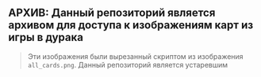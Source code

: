 ## АРХИВ: Данный репозиторий является архивом для доступа к изображениям карт из игры в дурака
> Эти изображения были вырезанный скриптом из изображения `all_cards.png`. Данный репозиторий является устаревшим